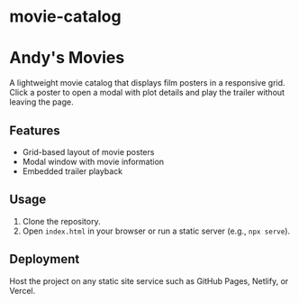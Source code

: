# movie-catalog
# Andy's Movies

A lightweight movie catalog that displays film posters in a responsive grid.
Click a poster to open a modal with plot details and play the trailer without leaving the page.

## Features
- Grid-based layout of movie posters
- Modal window with movie information
- Embedded trailer playback

## Usage
1. Clone the repository.
2. Open `index.html` in your browser or run a static server (e.g., `npx serve`).

## Deployment
Host the project on any static site service such as GitHub Pages, Netlify, or Vercel.
